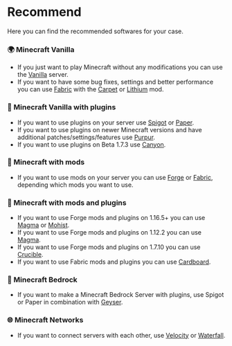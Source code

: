 # Recommend
Here you can find the recommended softwares for your case.

### 🌍 Minecraft Vanilla
  - If you just want to play Minecraft without any modifications you can use the [Vanilla](https://github.com/UeberallGebannt/server-softwares/blob/master/SERVERS.md#-vanilla-minecraft) server. 
  - If you want to have some bug fixes, settings and better performance you can use [Fabric](https://github.com/UeberallGebannt/server-softwares/blob/master/SERVERS.md#-fabric) with the [Carpet](https://www.curseforge.com/minecraft/mc-mods/carpet) or [Lithium](https://www.curseforge.com/minecraft/mc-mods/lithium) mod.
  
### 🚰 Minecraft Vanilla with plugins
  - If you want to use plugins on your server use [Spigot](https://github.com/UeberallGebannt/server-softwares/blob/master/SERVERS.md#-spigot) or [Paper](https://github.com/UeberallGebannt/server-softwares/blob/master/SERVERS.md#-paper).
  - If you want to use plugins on newer Minecraft versions and have additional patches/settings/features use [Purpur](https://github.com/UeberallGebannt/server-softwares/blob/master/SERVERS.md#-purpur).
  - If you want to use plugins on Beta 1.7.3 use [Canyon](https://github.com/UeberallGebannt/server-softwares/blob/master/SERVERS.md#-canyon).
  
### 🔨 Minecraft with mods
  - If you want to use mods on your server you can use [Forge](https://github.com/UeberallGebannt/server-softwares/blob/master/SERVERS.md#-forge) or [Fabric](https://github.com/UeberallGebannt/server-softwares/blob/master/SERVERS.md#-fabric), depending which mods you want to use.  
  
### 🔶 Minecraft with mods and plugins
  - If you want to use Forge mods and plugins on 1.16.5+ you can use [Magma](https://github.com/UeberallGebannt/server-softwares/blob/master/SERVERS.md#-magma) or [Mohist](https://github.com/UeberallGebannt/server-softwares/blob/master/SERVERS.md#-mohist).
  - If you want to use Forge mods and plugins on 1.12.2 you can use [Magma](https://github.com/UeberallGebannt/server-softwares/blob/master/SERVERS.md#-magma).
  - If you want to use Forge mods and plugins on 1.7.10 you can use [Crucible](https://github.com/UeberallGebannt/server-softwares/blob/master/SERVERS.md#-crucible).
  - If you want to use Fabric mods and plugins you can use [Cardboard](https://github.com/UeberallGebannt/server-softwares/blob/master/SERVERS.md#-cardboard-bukkit-for-fabric).

### 📙 Minecraft Bedrock
  - If you want to make a Minecraft Bedrock Server with plugins, use Spigot or Paper in combination with [Geyser](https://github.com/UeberallGebannt/server-softwares/blob/master/OTHERS.md#-geysermc).


### 🌐 Minecraft Networks
  - If you want to connect servers with each other, use [Velocity](https://github.com/UeberallGebannt/server-softwares/blob/master/PROXIES.md#-velocity) or [Waterfall](https://github.com/UeberallGebannt/server-softwares/blob/master/PROXIES.md#-waterfall).
